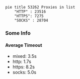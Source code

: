 
```mermaid
pie title 53262 Proxies in list
    "HTTP" : 23516
    "HTTPS": 7275
    "SOCKS" : 28704
```

### Some Info
#### Average Timeout

- mixed: 3.5s
- http: 1.7s
- https: 8.2s
- socks: 5.0s